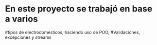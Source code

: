 # En este proyecto se trabajó en base a varios 
#tipos de electrodomésticos, haciendo uso de POO,
#Validaciones, excepciones y streams 